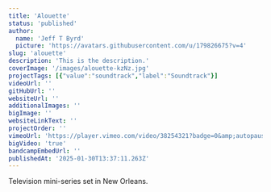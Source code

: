 ```yaml
---
title: 'Alouette'
status: 'published'
author:
  name: 'Jeff T Byrd'
  picture: 'https://avatars.githubusercontent.com/u/179826675?v=4'
slug: 'alouette'
description: 'This is the description.'
coverImage: '/images/alouette-kzNz.jpg'
projectTags: [{"value":"soundtrack","label":"Soundtrack"}]
videoUrl: ''
gitHubUrl: ''
websiteUrl: ''
additionalImages: ''
bigImage: ''
websiteLinkText: ''
projectOrder: ''
vimeoUrl: 'https://player.vimeo.com/video/38254321?badge=0&amp;autopause=0&amp;player_id=0&amp;app_id=58479'
bigVideo: 'true'
bandcampEmbedUrl: ''
publishedAt: '2025-01-30T13:37:11.263Z'
---
```


Television mini-series set in New Orleans.